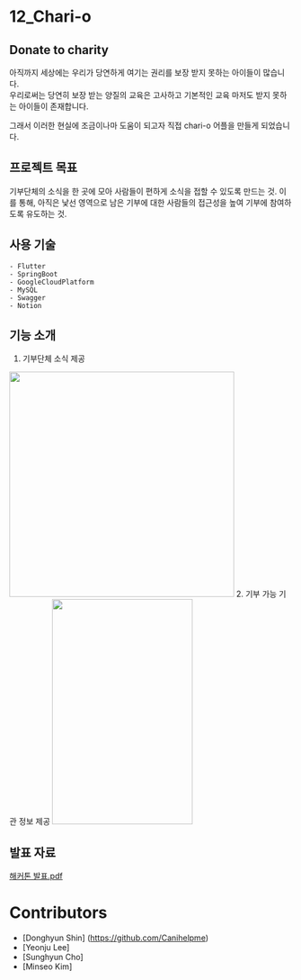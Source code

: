 # 12_Chari-o

## Donate to charity

아직까지 세상에는 우리가 당연하게 여기는 권리를 보장 받지 못하는 아이들이 많습니다.<br>
우리로써는 당연히 보장 받는 양질의 교육은 고사하고 기본적인 교육 마저도 받지 못하는 아이들이 존재합니다.<br>

그래서 이러한 현실에 조금이나마 도움이 되고자 직접 chari-o 어플을 만들게 되었습니다.


## 프로젝트 목표

기부단체의 소식을 한 곳에 모아 사람들이 편하게 소식을 접할 수 있도록 만드는 것. 
이를 통해, 아직은 낯선 영역으로 남은 기부에 대한 사람들의 접근성을 높여 기부에 참여하도록 유도하는 것. 


## 사용 기술

    - Flutter
    - SpringBoot
    - GoogleCloudPlatform
    - MySQL
    - Swagger
    - Notion


## 기능 소개
1. 기부단체 소식 제공
<img src="https://user-images.githubusercontent.com/75655613/152624358-42623323-3b29-44f0-98a2-3b93b9c3a72d.jpeg" height=400>
2. 기부 가능 기관 정보 제공
<img src="https://user-images.githubusercontent.com/75655613/152624362-12a70dde-4c24-4f28-88e3-3c9bf40aadaf.jpeg" height=400 width=250>


## 발표 자료
[해커톤 발표.pdf](https://github.com/gdsckoreahackathon2022/12_Chari-o/files/8007134/default.pdf)

# Contributors
- [Donghyun Shin] (https://github.com/Canihelpme)
- [Yeonju Lee]
- [Sunghyun Cho]
- [Minseo Kim]
